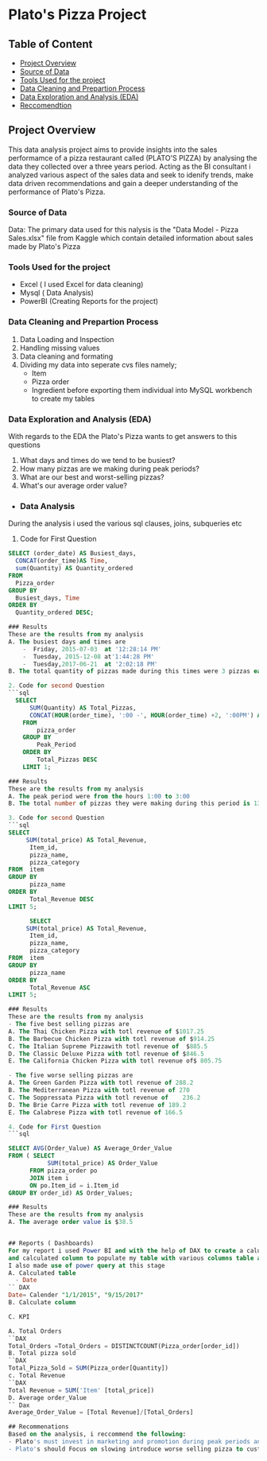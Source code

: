 # Plato's Pizza Project
## Table of Content

- [Project  Overview](#project-overview)
- [Source of Data](#source-of-dta)
- [Tools Used for the project](#tools-used-for-the-project)
- [Data Cleaning and Prepartion Process](#data-cleaning-and-prepartion-process)
- [Data Exploration and Analysis (EDA)](#data-exploration-and-analysis-(EDA))
- [Reccomendtion](#recommendtion)
## Project  Overview

This data analysis project aims to provide insights into the sales performamce of a pizza restaurant called (PLATO'S PIZZA) by analysing the data they collected over a three years period. Acting as the BI consultant i analyzed various aspect of the sales data and seek to idenify trends, make data driven recommendations and gain a deeper understanding of the performance of Plato's Pizza.

### Source of Data
Data: The primary data used for this nalysis is the "Data Model - Pizza Sales.xlsx" file from Kaggle which contain detailed information about sales made by Plato's Pizza

### Tools Used for the project

- Excel ( I used Excel for data cleaning)
- Mysql  ( Data Analysis)
- PowerBI (Creating Reports for the project)

### Data Cleaning and Prepartion Process
1. Data Loading and Inspection
2. Handling missing values
3. Data cleaning and formating
4. Dividing my data into  seperate cvs files namely;
   - Item
   - Pizza order
   - Ingredient
before exporting them individual into MySQL workbench to create my tables

### Data Exploration and Analysis (EDA)
With regards to the EDA the Plato's Pizza wants to get answers to this questions 
 1. What days and times do we tend to be busiest?
 2. How many pizzas are we making during peak periods?
 3. What are our best and worst-selling pizzas?
 4. What's our average order value?
- ### Data Analysis
During the analysis i used the various sql clauses, joins, subqueries etc

1. Code for First Question
```sql
SELECT (order_date) AS Busiest_days,
  CONCAT(order_time)AS Time,
  sum(Quantity) AS Quantity_ordered
FROM
  Pizza_order
GROUP BY
  Busiest_days, Time
ORDER BY
  Quantity_ordered DESC;

### Results
These are the results from my analysis
A. The busiest days and times are
    -  Friday, 2015-07-03  at '12:28:14 PM' 
    -  Tuesday, 2015-12-08 at'1:44:28 PM'
    -  Tuesday,2017-06-21  at '2:02:18 PM'
B. The total quantity of pizzas made during this times were 3 pizzas each

2. Code for second Question
```sql
  SELECT 
      SUM(Quantity) AS Total_Pizzas, 
	  CONCAT(HOUR(order_time), ':00 -', HOUR(order_time) +2, ':00PM') AS Peak_Period 
    FROM 
        pizza_order
	GROUP BY 
		Peak_Period 
	ORDER BY
        Total_Pizzas DESC
	LIMIT 1;

### Results
These are the results from my analysis
A. The peak period were from the hours 1:00 to 3:00
B. The total number of pizzas they were making during this period is 138 pizzas

3. Code for second Question
```sql
SELECT  
     SUM(total_price) AS Total_Revenue,
      Item_id,
      pizza_name,
      pizza_category
FROM  item 
GROUP BY
      pizza_name
ORDER BY 
      Total_Revenue DESC
LIMIT 5;

      SELECT  
     SUM(total_price) AS Total_Revenue,
      Item_id,
      pizza_name,
      pizza_category
FROM  item 
GROUP BY
      pizza_name
ORDER BY 
      Total_Revenue ASC
LIMIT 5;

### Results
These are the results from my analysis
- The five best selling pizzas are
A. The Thai Chicken Pizza with totl revenue of $1017.25
B. The Barbecue Chicken Pizza with totl revenue of $914.25
C. The Italian Supreme Pizzawith totl revenue of  $885.5
D. The Classic Deluxe Pizza with totl revenue of $846.5
E. The California Chicken Pizza with totl revenue of$ 805.75

- The five worse selling pizzas are
A. The Green Garden Pizza with totl revenue of 288.2
B. The Mediterranean Pizza with totl revenue of 270
C. The Soppressata Pizza with totl revenue of    236.2
D. The Brie Carre Pizza with totl revenue of 189.2
E. The Calabrese Pizza with totl revenue of 166.5

4. Code for First Question
```sql

SELECT AVG(Order_Value) AS Average_Order_Value
FROM ( SELECT 
		   SUM(total_price) AS Order_Value
      FROM pizza_order po
      JOIN item i
      ON po.Item_id = i.Item_id
GROUP BY order_id) AS Order_Values;

### Results
These are the results from my analysis
A. The average order value is $38.5


## Reports ( Dashboards)
For my report i used Power BI and with the help of DAX to create a calutated table called the (Date Table)
and calculated column to populate my table with various columns table and Calculate measure  to calculate my KPI.
I also made use of power query at this stage 
A. Calculated table
  - Date
`` DAX
Date= Calender "1/1/2015", "9/15/2017"
B. Calculate column

C. KPI

A. Total Orders
``DAX
Total_Orders =Total_Orders = DISTINCTCOUNT(Pizza_order[order_id])
B. Total pizza sold
``DAX
Total_Pizza_Sold = SUM(Pizza_order[Quantity])
c. Total Revenue
``DAX
Total Revenue = SUM('Item' [total_price])
D. Average order_Value
`` Dax
Average_Order_Value = [Total Revenue]/[Total_Orders]

## Recommenations
Based on the analysis, i reccommend the following:
- Plato's must invest in marketing and promotion during peak periods and also increase the number of seats during this peake periods
- Plato's should Focus on slowing introduce worse selling pizza to customers. This can be done by using these pizzas as promotional sales strtegies.

 















